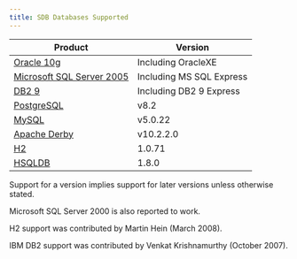 ```yaml
---
title: SDB Databases Supported
---
```


Product | Version
------- | --------
[Oracle 10g](http://www.oracle.com/database/index.html "http://www.oracle.com/database/index.html") | Including OracleXE
[Microsoft SQL Server 2005](http://www.microsoft.com/sql/ "http://www.microsoft.com/sql/") | Including MS SQL Express
[DB2 9](http://www.ibm.com/software/data/db2/ "http://www.ibm.com/software/data/db2/") | Including DB2 9 Express
[PostgreSQL](http://www.postgresql.org "http://www.postgresql.org") | v8.2
[MySQL](http://www.mysql.com "http://www.mysql.com") | v5.0.22
[Apache Derby](https://db.apache.org/derby/ "https://db.apache.org/derby/") | v10.2.2.0
[H2](http://www.h2database.com/ "http://www.h2database.com/") | 1.0.71
[HSQLDB](http://www.hsqldb.org/ "http://www.hsqldb.org/") | 1.8.0

Support for a version implies support for later versions unless
otherwise stated.

Microsoft SQL Server 2000 is also reported to work.

H2 support was contributed by Martin Hein (March 2008).

IBM DB2 support was contributed by Venkat Krishnamurthy (October
2007).




